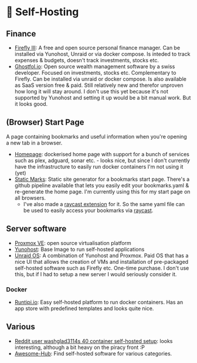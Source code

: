 # 📀 Self-Hosting

## Finance

* [Firefly III](https://firefly-iii.org/): A free and open source personal finance manager. Can be installed via Yunohost, Unraid or via docker compose. Is inteded to track expenses & budgets, doesn't track investments, stocks etc.
* [Ghostfol.io](https://ghostfol.io/en/home/overview): Open source wealth management software by a swiss developer. Focused on investments, stocks etc. Complementary to Firefly. Can be installed via unraid or docker compose. Is also available as SaaS version free & paid. Still relatively new and therefor unproven how long it will stay around. I don't use this yet because it's not supported by Yunohost and setting it up would be a bit manual work. But it looks good.

## (Browser) Start Page

A page containing bookmarks and useful information when you're opening a new tab in a browser.

* [Homepage](https://github.com/benphelps/homepage): dockerised home page with support for a bunch of services such as plex, adguard, sonar etc. - looks nice, but since I don't currently have the infrastructure to easily run docker containers I'm not using it (yet)
* [Static Marks](https://github.com/darekkay/static-marks): Static site generator for a bookmarks start page. There's a github pipeline available that lets you easily edit your bookmarks.yaml & re-generate the home page. I'm currently using this for my start page on all browsers.
  * I've also made a [raycast extension](https://www.raycast.com/aerobless/static-marks#readme) for it. So the same yaml file can be used to easily access your bookmarks via [raycast](../operating-systems/macos.md#useful-apps).

## Server software

* [Proxmox VE](../operating-systems/linux/proxmox-ve.md): open source virtualisation platform
* [Yunohost](https://yunohost.org/): Base Image to run self-hosted applications
* [Unraid OS](https://unraid.net/product): A combination of Yunohost and Proxmox. Paid OS that has a nice UI that allows the creation of VMs and installation of pre-packaged self-hosted software such as Firefly etc. One-time purchase. I don't use this, but if I had to setup a new server I would seriously consider it.

### Docker

* [Runtipi.io](https://www.runtipi.io/): Easy self-hosted platform to run docker containers. Has an app store with predefined templates and looks quite nice.

## Various

* [Reddit user washglad3114s 40 container self-hosted setup](https://www.reddit.com/r/selfhosted/comments/10wyzxh/40\_containers\_counting/?utm\_source=share\&utm\_medium=ios\_app\&utm\_name=iossmf): looks interesting, although a bit heavy on the piracy front :P
* [Awesome-Hub](https://awesomehub.js.org/list/selfhosted): Find self-hosted software for various categories.
